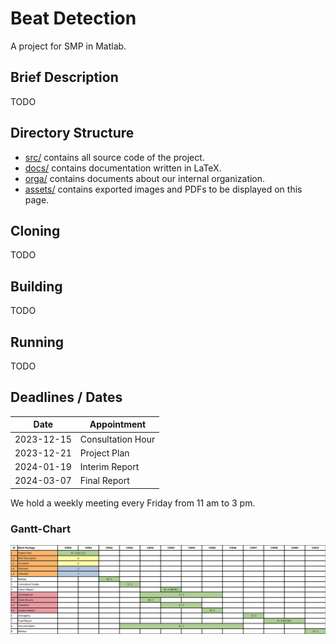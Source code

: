 # Beat Detection

A project for SMP in Matlab.

## Brief Description

TODO

## Directory Structure

- [src/](./src/) contains all source code of the project.
- [docs/](./docs/) contains documentation written in LaTeX.
- [orga/](./orga/) contains documents about our internal organization.
- [assets/](./assets/) contains exported images and PDFs to be displayed on this page.

## Cloning

TODO

## Building

TODO

## Running

TODO

## Deadlines / Dates

Date | Appointment
---|---
2023-12-15 | Consultation Hour
2023-12-21 | Project Plan
2024-01-19 | Interim Report
2024-03-07 | Final Report

We hold a weekly meeting every Friday from 11 am to 3 pm.

### Gantt-Chart

![Gantt](./assets/Gantt.png)
